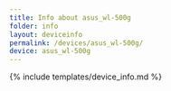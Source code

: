 ```yaml
---
title: Info about asus_wl-500g
folder: info
layout: deviceinfo
permalink: /devices/asus_wl-500g/
device: asus_wl-500g
---
```

{% include templates/device_info.md %}
